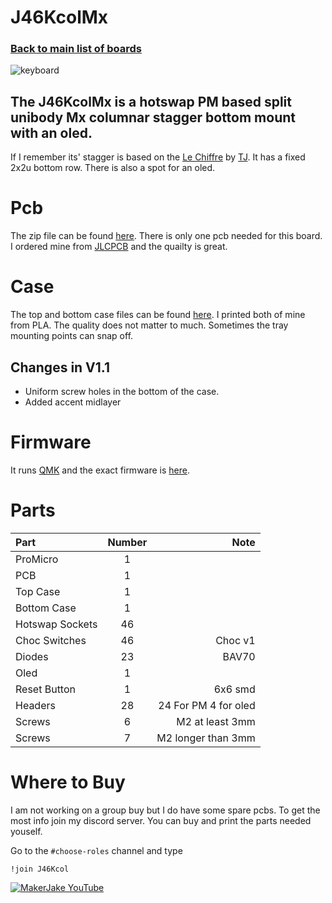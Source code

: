 # J46KcolMx
### [Back to main list of boards](https://github.com/MakerJake01/MakerJakes-keyboards) 
![keyboard](https://i.imgur.com/ZqfN8o0.jpg)
## The J46KcolMx is a hotswap PM based split unibody Mx columnar stagger bottom mount with an oled.
 If I remember its' stagger is based on the [Le Chiffre](https://github.com/tominabox1/Le-Chiffre-Keyboard) by [TJ](https://github.com/tominabox1). It has a fixed 2x2u bottom row. There is also a spot for an oled. 

# Pcb
The zip file can be found [here](https://github.com/MakerJake01/MakerJakes-keyboards/tree/main/J46KcolMx/Pcb). There is only one pcb needed for this board. I ordered mine from [JLCPCB](https://jlcpcb.com) and the quailty is great.  

# Case
The top and bottom case files can be found [here](https://github.com/MakerJake01/MakerJakes-keyboards/tree/main/J46KcolMx/Case). I printed both of mine from PLA. The quality does not matter to much. Sometimes the tray mounting points can snap off. 

## Changes in V1.1
- Uniform screw holes in the bottom of the case. 
- Added accent midlayer  

# Firmware 
It runs [QMK](https://qmk.fm) and the exact firmware is [here](https://github.com/MakerJake01/qmk_firmware/tree/master/keyboards/makerjake/J46KcolMx). 

# Parts
| Part        | Number      | Note |
| :---        |    :----:   |          ---: |
| ProMicro   | 1           |  |
| PCB | 1 | |
| Top Case | 1 | |
| Bottom Case | 1 | | 
| Hotswap Sockets | 46  | |
| Choc Switches |46 |Choc v1 |
| Diodes   | 23        | BAV70      |
| Oled | 1 | | 
| Reset Button | 1 | 6x6 smd 
| Headers  | 28 | 24 For PM 4 for oled |
| Screws | 6 | M2 at least 3mm |
| Screws | 7 | M2 longer than 3mm |  

# Where to Buy 
I am not working on a group buy but I do have some spare pcbs. To get the most info join my discord server. You can buy and print the parts needed youself. 

Go to the `#choose-roles` channel and type 
~~~
!join J46Kcol
~~~

[![MakerJake YouTube](https://img.shields.io/badge/Discord-5865F2?style=for-the-badge&logo=discord&logoColor=white)](https://discord.gg/ktUDJ3w) 